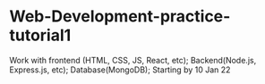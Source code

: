 # Web-Development-practice-tutorial1
Work with frontend (HTML, CSS, JS, React, etc); Backend(Node.js, Express.js, etc); Database(MongoDB); Starting by 10 Jan 22

